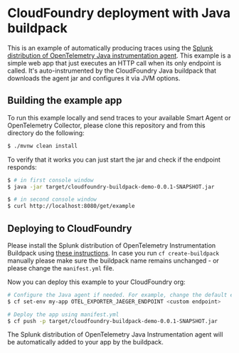 # CloudFoundry deployment with Java buildpack

This is an example of automatically producing traces using the
[Splunk distribution of OpenTelemetry Java instrumentation agent](https://github.com/signalfx/splunk-otel-java).
This example is a simple web app that just executes an HTTP call when its only endpoint is called.
It's auto-instrumented by the CloudFoundry Java buildpack that downloads the agent jar and configures it via JVM options.

## Building the example app

To run this example locally and send traces to your available Smart Agent or OpenTelemetry Collector,
please clone this repository and from this directory do the following:

```sh
$ ./mvnw clean install
```

To verify that it works you can just start the jar and check if the endpoint responds:

```sh
$ # in first console window
$ java -jar target/cloudfoundry-buildpack-demo-0.0.1-SNAPSHOT.jar

$ # in second console window
$ curl http://localhost:8080/get/example
```

## Deploying to CloudFoundry

Please install the Splunk distribution of OpenTelemetry Instrumentation Buildpack using [these instructions](https://github.com/signalfx/splunk-otel-java/blob/main/deployments/cloudfoundry/buildpack/README.md).
In case you run `cf create-buildpack` manually please make sure the buildpack name remains unchanged - or please change the `manifest.yml` file.

Now you can deploy this example to your CloudFoundry org:

```sh
# Configure the Java agent if needed. For example, change the default endpoint:
$ cf set-env my-app OTEL_EXPORTER_JAEGER_ENDPOINT <custom endpoint>

# Deploy the app using manifest.yml
$ cf push -p target/cloudfoundry-buildpack-demo-0.0.1-SNAPSHOT.jar
```

The Splunk distribution of OpenTelemetry Java Instrumentation agent will be automatically added to your app by the buildpack.
